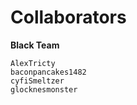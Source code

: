 # Collaborators

**Black Team**
```
AlexTricty
baconpancakes1482
cyfiSmeltzer
glocknesmonster

```

